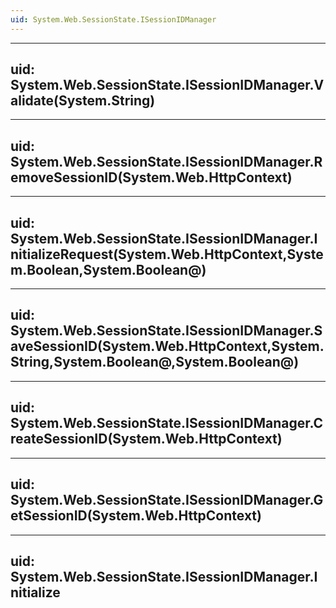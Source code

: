 ```yaml
---
uid: System.Web.SessionState.ISessionIDManager
---
```


---
uid: System.Web.SessionState.ISessionIDManager.Validate(System.String)
---

---
uid: System.Web.SessionState.ISessionIDManager.RemoveSessionID(System.Web.HttpContext)
---

---
uid: System.Web.SessionState.ISessionIDManager.InitializeRequest(System.Web.HttpContext,System.Boolean,System.Boolean@)
---

---
uid: System.Web.SessionState.ISessionIDManager.SaveSessionID(System.Web.HttpContext,System.String,System.Boolean@,System.Boolean@)
---

---
uid: System.Web.SessionState.ISessionIDManager.CreateSessionID(System.Web.HttpContext)
---

---
uid: System.Web.SessionState.ISessionIDManager.GetSessionID(System.Web.HttpContext)
---

---
uid: System.Web.SessionState.ISessionIDManager.Initialize
---

